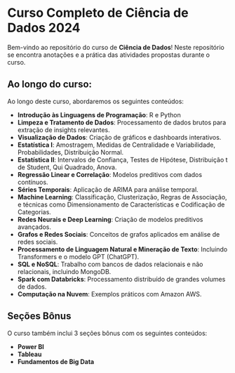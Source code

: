 # Curso Completo de Ciência de Dados 2024

Bem-vindo ao repositório do curso de **Ciência de Dados**!
Neste repositório se encontra anotações e a prática das atividades propostas durante o curso.

## Ao longo do curso:

Ao longo deste curso, abordaremos os seguintes conteúdos:

- **Introdução às Linguagens de Programação**: R e Python
- **Limpeza e Tratamento de Dados**: Processamento de dados brutos para extração de insights relevantes.
- **Visualização de Dados**: Criação de gráficos e dashboards interativos.
- **Estatística I**: Amostragem, Medidas de Centralidade e Variabilidade, Probabilidades, Distribuição Normal.
- **Estatística II**: Intervalos de Confiança, Testes de Hipótese, Distribuição t de Student, Qui Quadrado, Anova.
- **Regressão Linear e Correlação**: Modelos preditivos com dados contínuos.
- **Séries Temporais**: Aplicação de ARIMA para análise temporal.
- **Machine Learning**: Classificação, Clusterização, Regras de Associação, e técnicas como Dimensionamento de Características e Codificação de Categorias.
- **Redes Neurais e Deep Learning**: Criação de modelos preditivos avançados.
- **Grafos e Redes Sociais**: Conceitos de grafos aplicados em análise de redes sociais.
- **Processamento de Linguagem Natural e Mineração de Texto**: Incluindo Transformers e o modelo GPT (ChatGPT).
- **SQL e NoSQL**: Trabalho com bancos de dados relacionais e não relacionais, incluindo MongoDB.
- **Spark com Databricks**: Processamento distribuído de grandes volumes de dados.
- **Computação na Nuvem**: Exemplos práticos com Amazon AWS.

## Seções Bônus
O curso também inclui 3 seções bônus com os seguintes conteúdos:

- **Power BI**
- **Tableau**
- **Fundamentos de Big Data**
